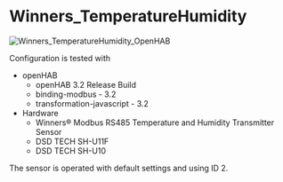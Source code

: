 # Winners_TemperatureHumidity
![Winners_TemperatureHumidity_OpenHAB](https://user-images.githubusercontent.com/51090559/147771705-4fdec404-5184-4d47-8d9b-a7ab52838e02.png)

Configuration is tested with
- openHAB
    - openHAB 3.2 Release Build
    - binding-modbus - 3.2
    - transformation-javascript - 3.2
- Hardware
    - Winners® Modbus RS485 Temperature and Humidity Transmitter Sensor
    - DSD TECH SH-U11F
    - DSD TECH SH-U10 

The sensor is operated with default settings and using ID 2. 

